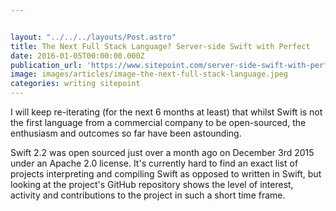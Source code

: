 ```yaml
---


layout: "../../../layouts/Post.astro"
title: The Next Full Stack Language? Server-side Swift with Perfect
date: 2016-01-05T00:00:00.000Z
publication_url: 'https://www.sitepoint.com/server-side-swift-with-perfect/'
image: images/articles/image-the-next-full-stack-language.jpeg
categories: writing sitepoint
---
```


I will keep re-iterating (for the next 6 months at least) that whilst Swift is not the first language from a commercial company to be open-sourced, the enthusiasm and outcomes so far have been astounding.

Swift 2.2 was open sourced just over a month ago on December 3rd 2015 under an Apache 2.0 license. It's currently hard to find an exact list of projects interpreting and compiling Swift as opposed to written in Swift, but looking at the project's GitHub repository shows the level of interest, activity and contributions to the project in such a short time frame.
